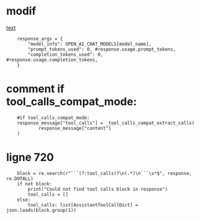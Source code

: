 
# modif 

[text](autogpts/autogpt/autogpt/core/resource/model_providers/openai.py)

        response_args = {
            "model_info": OPEN_AI_CHAT_MODELS[model_name],
            "prompt_tokens_used": 0, #response.usage.prompt_tokens,
            "completion_tokens_used": 0, #response.usage.completion_tokens,
        }


# comment if tool_calls_compat_mode:

        #if tool_calls_compat_mode:
        response_message["tool_calls"] = _tool_calls_compat_extract_calls(
                response_message["content"]
        )

# ligne 720

        block = re.search(r"```(?:tool_calls)?\n(.*)\n```\s*$", response, re.DOTALL)
        if not block:
            print("Could not find tool calls block in response")
            tool_calls = []
        else: 
            tool_calls: list[AssistantToolCallDict] = json.loads(block.group(1))
            